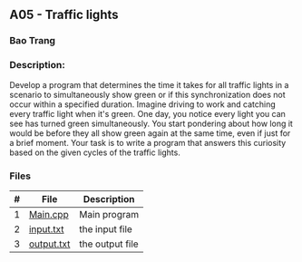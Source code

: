 ## A05 - Traffic lights
### Bao Trang
### Description:
Develop a program that determines the time it takes for all traffic lights in a scenario to simultaneously show green or if this synchronization does not occur within a specified duration.
Imagine driving to work and catching every traffic light when it's green. One day, you notice every light you can see has turned green simultaneously. You start pondering about how long it would be before they all show green again at the same time, even if just for a brief moment. Your task is to write a program that answers this curiosity based on the given cycles of the traffic lights.

### Files

|   #   | File             | Description                                        |
| :---: | ---------------- | -------------------------------------------------- |
|   1   | [Main.cpp](https://github.com/baogtrang/4883-Prog-Tech/blob/main/Assignments/A05/main.cpp)| Main program      |
|   2   | [input.txt](https://github.com/baogtrang/4883-Prog-Tech/blob/main/Assignments/A05/input.txt)  | the input file|
|   3   | [output.txt](https://github.com/baogtrang/4883-Prog-Tech/blob/main/Assignments/A05/output.txt) | the output file |


